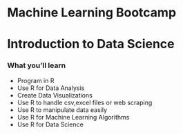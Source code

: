 # Machine Learning Bootcamp
# Introduction to Data Science

### What you’ll learn
- Program in R
- Use R for Data Analysis
- Create Data Visualizations
- Use R to handle csv,excel files or web scraping
- Use R to manipulate data easily
- Use R for Machine Learning Algorithms
- Use R for Data Science

